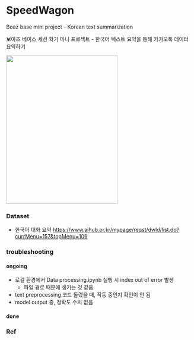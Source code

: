 # SpeedWagon
Boaz base mini project - Korean text summarization

보아즈 베이스 세션 학기 미니 프로젝트 - 한국어 텍스트 요약을 통해 카카오톡 데이터 요약하기

<img src ="https://64.media.tumblr.com/817113cf38f4338d7025eb06ca0d9726/adccf8e7aba411aa-ea/s1280x1920/8215287f084dba240eb7a39036e889ceec9df378.jpg" width="300px" height="400px"></img>

### Dataset
- 한국어 대화 요약
https://www.aihub.or.kr/mypage/reqst/dwld/list.do?currMenu=157&topMenu=106
### troubleshooting
#### ongoing
- 로컬 환경에서 Data processing.ipynb 실행 시 index out of error 발생
  - 파일 경로 때문에 생기는 것 같음
- text preprocessing 코드 돌렸을 때, 작동 중인지 확인이 안 됨
- model output 중, 정확도 수치 없음

#### done

### Ref